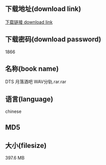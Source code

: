 ## 下载地址(download link)
[下载链接 download link](https://tutu365.netlify.app/?s=DTS+%E6%9C%88%E8%90%BD%E9%85%92%E5%90%A7+WAV%E5%88%86%E8%BD%A8.rar)

## 下载密码(download password)
1866

## 名称(book name)
DTS 月落酒吧 WAV分轨.rar.rar

## 语言(language)
chinese

## MD5


## 大小(filesize)
397.6 MB

